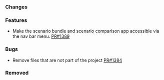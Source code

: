 ### Changes

### Features
- Make the scenario bundle and scenario comparison app accessible via the nav bar menu. [PR#1389](https://github.com/OpenEnergyPlatform/oeplatform/pull/1389)

### Bugs
- Remove files that are not part of the project [PR#1384](https://github.com/OpenEnergyPlatform/oeplatform/pull/1384)
### Removed
